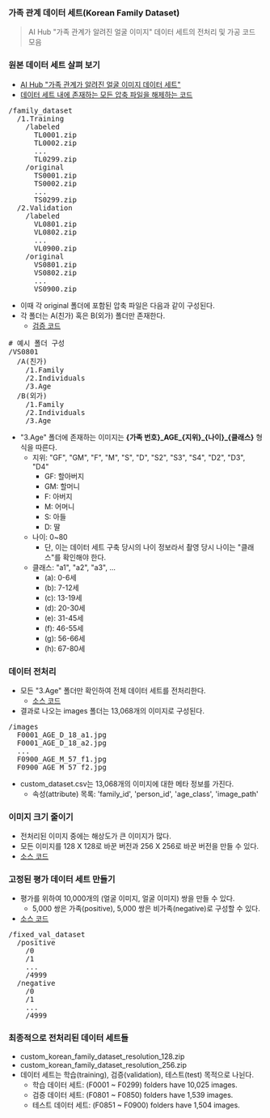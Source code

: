 ### 가족 관계 데이터 세트(Korean Family Dataset)

> AI Hub "가족 관계가 알려진 얼굴 이미지" 데이터 세트의 전처리 및 가공 코드 모음

### 원본 데이터 세트 살펴 보기

* [AI Hub "가족 관계가 알려진 얼굴 이미지 데이터 세트"](https://aihub.or.kr/aihubdata/data/view.do?currMenu=115&topMenu=100&aihubDataSe=realm&dataSetSn=528)
* [데이터 세트 내에 존재하는 모든 압축 파일을 해제하는 코드](/unzip.py)

<pre>
/family_dataset
  /1.Training
    /labeled
      TL0001.zip
      TL0002.zip
      ...
      TL0299.zip
    /original
      TS0001.zip
      TS0002.zip
      ...
      TS0299.zip
  /2.Validation
    /labeled
      VL0801.zip
      VL0802.zip
      ...
      VL0900.zip
    /original
      VS0801.zip
      VS0802.zip
      ...
      VS0900.zip
</pre>

* 이때 각 original 폴더에 포함된 압축 파일은 다음과 같이 구성된다.
* 각 폴더는 A(친가) 혹은 B(외가) 폴더만 존재한다.
  * [검증 코드](/check.py)

<pre>
# 예시 폴더 구성
/VS0801
  /A(친가)
    /1.Family
    /2.Individuals
    /3.Age
  /B(외가)
    /1.Family
    /2.Individuals
    /3.Age
</pre>

* "3.Age" 폴더에 존재하는 이미지는 <b>{가족 번호}\_AGE\_{지위}\_{나이}\_{클래스}</b> 형식을 따른다.
  * 지위: "GF", "GM", "F", "M", "S", "D", "S2", "S3", "S4", "D2", "D3", "D4"
    * GF: 할아버지
    * GM: 할머니
    * F: 아버지
    * M: 어머니
    * S: 아들
    * D: 딸
  * 나이: 0~80
    * 단, 이는 데이터 세트 구축 당시의 나이 정보라서 촬영 당시 나이는 "클래스"를 확인해야 한다.
  * 클래스: "a1", "a2", "a3", ...
    * (a): 0-6세
    * (b): 7-12세
    * (c): 13-19세
    * (d): 20-30세
    * (e): 31-45세
    * (f): 46-55세
    * (g): 56-66세
    * (h): 67-80세

### 데이터 전처리

* 모든 "3.Age" 폴더만 확인하여 전체 데이터 세트를 전처리한다.
  * [소스 코드](/preprocess.py)
* 결과로 나오는 images 폴더는 13,068개의 이미지로 구성된다.
<pre>
/images
  F0001_AGE_D_18_a1.jpg
  F0001_AGE_D_18_a2.jpg
  ...
  F0900_AGE_M_57_f1.jpg
  F0900_AGE_M_57_f2.jpg
</pre>
* custom_dataset.csv는 13,068개의 이미지에 대한 메타 정보를 가진다.
  * 속성(attribute) 목록: 'family_id', 'person_id', 'age_class', 'image_path'

### 이미지 크기 줄이기

* 전처리된 이미지 중에는 해상도가 큰 이미지가 많다.
* 모든 이미지를 128 X 128로 바꾼 버전과 256 X 256로 바꾼 버전을 만들 수 있다.
* [소스 코드](/image_resizer.py)

### 고정된 평가 데이터 세트 만들기

* 평가를 위하여 10,000개의 (얼굴 이미지, 얼굴 이미지) 쌍을 만들 수 있다.
  * 5,000 쌍은 가족(positive), 5,000 쌍은 비가족(negative)로 구성할 수 있다.
* [소스 코드](/generate_fixed_evaluation_dataset.py)
<pre>
/fixed_val_dataset
  /positive
    /0
    /1
    ...
    /4999
  /negative
    /0
    /1
    ...
    /4999
</pre>

### 최종적으로 전처리된 데이터 세트들

* custom_korean_family_dataset_resolution_128.zip
* custom_korean_family_dataset_resolution_256.zip
* 데이터 세트는 학습(training), 검증(validation), 테스트(test) 목적으로 나뉜다.
  * 학습 데이터 세트: (F0001 ~ F0299) folders have 10,025 images.
  * 검증 데이터 세트: (F0801 ~ F0850) folders have 1,539 images.
  * 테스트 데이터 세트: (F0851 ~ F0900) folders have 1,504 images.
